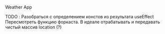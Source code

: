 Weather App

TODO :
Разобраться с определением констов из результата useEffect
Пересмотреть функцию форкаста. В идеале отрабатывать и передавать чистый массив
location (?)
